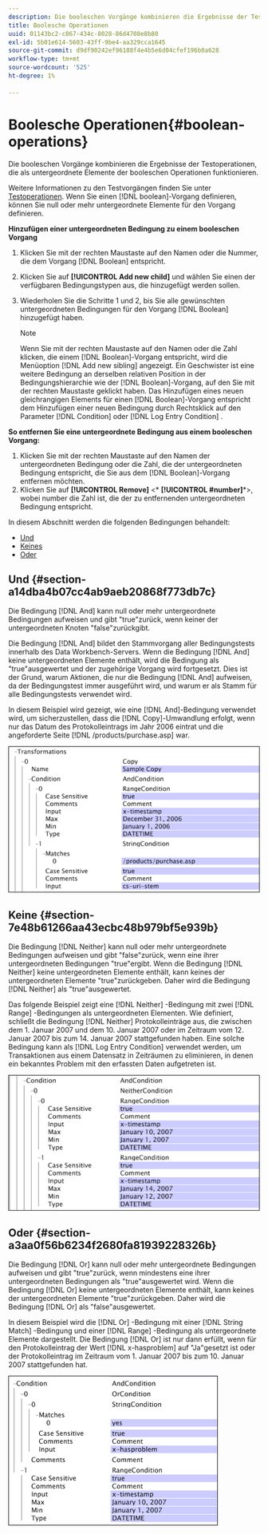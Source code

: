 ```yaml
---
description: Die booleschen Vorgänge kombinieren die Ergebnisse der Testoperationen, die als untergeordnete Elemente der booleschen Operationen funktionieren.
title: Boolesche Operationen
uuid: 01143bc2-c867-434c-8028-86d4708e8b80
exl-id: 5b01e614-5603-43ff-9be4-aa329cca1645
source-git-commit: d9df90242ef96188f4e4b5e6d04cfef196b0a628
workflow-type: tm+mt
source-wordcount: '525'
ht-degree: 1%

---
```


# Boolesche Operationen{#boolean-operations}

Die booleschen Vorgänge kombinieren die Ergebnisse der Testoperationen, die als untergeordnete Elemente der booleschen Operationen funktionieren.

Weitere Informationen zu den Testvorgängen finden Sie unter [Testoperationen](../../../../home/c-dataset-const-proc/c-conditions/c-test-ops/c-test-ops.md#concept-c4bf6cb9e7a94cc7ac49ca9b0b1a2144). Wenn Sie einen [!DNL boolean]-Vorgang definieren, können Sie null oder mehr untergeordnete Elemente für den Vorgang definieren.

**Hinzufügen einer untergeordneten Bedingung zu einem booleschen Vorgang**

1. Klicken Sie mit der rechten Maustaste auf den Namen oder die Nummer, die dem Vorgang [!DNL Boolean] entspricht.
1. Klicken Sie auf **[!UICONTROL Add new child]** und wählen Sie einen der verfügbaren Bedingungstypen aus, die hinzugefügt werden sollen.
1. Wiederholen Sie die Schritte 1 und 2, bis Sie alle gewünschten untergeordneten Bedingungen für den Vorgang [!DNL Boolean] hinzugefügt haben.

   >[!NOTE]
   >
   >Wenn Sie mit der rechten Maustaste auf den Namen oder die Zahl klicken, die einem [!DNL Boolean]-Vorgang entspricht, wird die Menüoption [!DNL Add new sibling] angezeigt. Ein Geschwister ist eine weitere Bedingung an derselben relativen Position in der Bedingungshierarchie wie der [!DNL Boolean]-Vorgang, auf den Sie mit der rechten Maustaste geklickt haben. Das Hinzufügen eines neuen gleichrangigen Elements für einen [!DNL Boolean]-Vorgang entspricht dem Hinzufügen einer neuen Bedingung durch Rechtsklick auf den Parameter [!DNL Condition] oder [!DNL Log Entry Condition] .

**So entfernen Sie eine untergeordnete Bedingung aus einem booleschen Vorgang:**

1. Klicken Sie mit der rechten Maustaste auf den Namen der untergeordneten Bedingung oder die Zahl, die der untergeordneten Bedingung entspricht, die Sie aus dem [!DNL Boolean]-Vorgang entfernen möchten.
1. Klicken Sie auf **[!UICONTROL Remove]** &lt;* **[!UICONTROL #number]***>, wobei number die Zahl ist, die der zu entfernenden untergeordneten Bedingung entspricht.

In diesem Abschnitt werden die folgenden Bedingungen behandelt:

* [Und](../../../../home/c-dataset-const-proc/c-conditions/c-test-ops/c-boolean-ops.md#section-a14dba4b07cc4ab9aeb20868f773db7c)
* [Keines](../../../../home/c-dataset-const-proc/c-conditions/c-test-ops/c-boolean-ops.md#section-7e48b61266aa43ecbc48b979bf5e939b)
* [Oder](../../../../home/c-dataset-const-proc/c-conditions/c-test-ops/c-boolean-ops.md#section-a3aa0f56b6234f2680fa81939228326b)

## Und {#section-a14dba4b07cc4ab9aeb20868f773db7c}

Die Bedingung [!DNL And] kann null oder mehr untergeordnete Bedingungen aufweisen und gibt &quot;true&quot;zurück, wenn keiner der untergeordneten Knoten &quot;false&quot;zurückgibt.

Die Bedingung [!DNL And] bildet den Stammvorgang aller Bedingungstests innerhalb des Data Workbench-Servers. Wenn die Bedingung [!DNL And] keine untergeordneten Elemente enthält, wird die Bedingung als &quot;true&quot;ausgewertet und der zugehörige Vorgang wird fortgesetzt. Dies ist der Grund, warum Aktionen, die nur die Bedingung [!DNL And] aufweisen, da der Bedingungstest immer ausgeführt wird, und warum er als Stamm für alle Bedingungstests verwendet wird.

In diesem Beispiel wird gezeigt, wie eine [!DNL And]-Bedingung verwendet wird, um sicherzustellen, dass die [!DNL Copy]-Umwandlung erfolgt, wenn nur das Datum des Protokolleintrags im Jahr 2006 eintrat und die angeforderte Seite [!DNL /products/purchase.asp] war.

![](assets/cfg_Condition_AndCondition.png)

## Keine {#section-7e48b61266aa43ecbc48b979bf5e939b}

Die Bedingung [!DNL Neither] kann null oder mehr untergeordnete Bedingungen aufweisen und gibt &quot;false&quot;zurück, wenn eine ihrer untergeordneten Bedingungen &quot;true&quot;ergibt. Wenn die Bedingung [!DNL Neither] keine untergeordneten Elemente enthält, kann keines der untergeordneten Elemente &quot;true&quot;zurückgeben. Daher wird die Bedingung [!DNL Neither] als &quot;true&quot;ausgewertet.

Das folgende Beispiel zeigt eine [!DNL Neither] -Bedingung mit zwei [!DNL Range] -Bedingungen als untergeordneten Elementen. Wie definiert, schließt die Bedingung [!DNL Neither] Protokolleinträge aus, die zwischen dem 1. Januar 2007 und dem 10. Januar 2007 oder im Zeitraum vom 12. Januar 2007 bis zum 14. Januar 2007 stattgefunden haben. Eine solche Bedingung kann als [!DNL Log Entry Condition] verwendet werden, um Transaktionen aus einem Datensatz in Zeiträumen zu eliminieren, in denen ein bekanntes Problem mit den erfassten Daten aufgetreten ist.

![](assets/cfg_Condition_NeitherCondition.png)

## Oder {#section-a3aa0f56b6234f2680fa81939228326b}

Die Bedingung [!DNL Or] kann null oder mehr untergeordnete Bedingungen aufweisen und gibt &quot;true&quot;zurück, wenn mindestens eine ihrer untergeordneten Bedingungen als &quot;true&quot;ausgewertet wird. Wenn die Bedingung [!DNL Or] keine untergeordneten Elemente enthält, kann keines der untergeordneten Elemente &quot;true&quot;zurückgeben. Daher wird die Bedingung [!DNL Or] als &quot;false&quot;ausgewertet.

In diesem Beispiel wird die [!DNL Or] -Bedingung mit einer [!DNL String Match] -Bedingung und einer [!DNL Range] -Bedingung als untergeordnete Elemente dargestellt. Die Bedingung [!DNL Or] ist nur dann erfüllt, wenn für den Protokolleintrag der Wert [!DNL x-hasproblem] auf &quot;Ja&quot;gesetzt ist oder der Protokolleintrag im Zeitraum vom 1. Januar 2007 bis zum 10. Januar 2007 stattgefunden hat.

![](assets/cfg_Condition_OrCondition.png)
